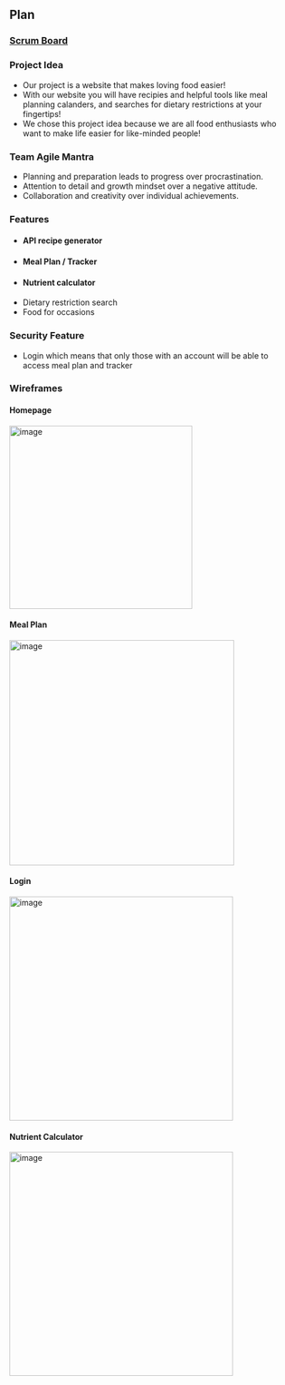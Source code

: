 ## Plan

### [Scrum Board](https://github.com/users/sarayu-pr11/projects/1)

### Project Idea
- Our project is a website that makes loving food easier!
- With our website you will have recipies and helpful tools like meal planning calanders, and searches for dietary restrictions at your fingertips!
- We chose this project idea because we are all food enthusiasts who want to make life easier for like-minded people!

### Team Agile Mantra 
- Planning and preparation leads to progress over procrastination.
- Attention to detail and growth mindset over a negative attitude.
- Collaboration and creativity over individual achievements.

### Features
- #### API recipe generator
- #### Meal Plan / Tracker
- #### Nutrient calculator
- Dietary restriction search
- Food for occasions

### Security Feature
- Login which means that only those with an account will be able to access meal plan and tracker

### Wireframes

#### Homepage
<img width="323" alt="image" src="https://user-images.githubusercontent.com/89225474/212836936-21263823-e4de-4d01-87ec-022297b700e7.png">

#### Meal Plan
<img width="397" alt="image" src="https://user-images.githubusercontent.com/89225474/212837075-d26c5ea0-aa88-4ce7-b0b3-5b33ebbd23ee.png">

#### Login
<img width="395" alt="image" src="https://user-images.githubusercontent.com/89225474/212837179-0e5c5ad5-8b1e-42aa-a8fb-32dd71a11f49.png">

#### Nutrient Calculator
<img width="395" alt="image" src="https://user-images.githubusercontent.com/89225474/212837294-90047ba7-3fca-40e5-aec2-996aa6af2883.png">
